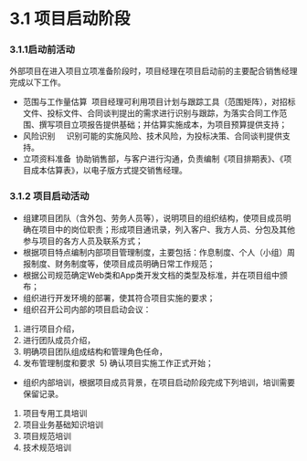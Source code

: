 # 3.1 项目启动阶段

### 3.1.1启动前活动 
外部项目在进入项目立项准备阶段时，项目经理在项目启动前的主要配合销售经理完成以下工作。 
- 范围与工作量估算 
项目经理可利用项目计划与跟踪工具（范围矩阵），对招标文件、投标文件、合同谈判提出的需求进行识别与跟踪，为落实合同工作范围、撰写项目立项报告提供基础；并估算实施成本，为项目预算提供支持； 
- 风险识别 
   识别可能的实施风险、技术风险，为投标决策、合同谈判提供支持。 
- 立项资料准备 
协助销售部，与客户进行沟通，负责编制《项目排期表》、《项目成本估算表》，以电子版方式提交销售经理。 

### 3.1.2 项目启动活动 
- 组建项目团队（含外包、劳务人员等），说明项目的组织结构，使项目成员明确在项目中的岗位职责；形成项目通讯录，列入客户、我方人员、分包及其他参与项目的各方人员及联系方式； 
- 根据项目特点编制内部项目管理制度，主要包括：作息制度、个人（小组）周报制度、财务制度等，使项目成员明确日常工作规范； 
- 根据公司规范确定Web类和App类开发文档的类型及标准，并在项目组中颁布； 
- 组织进行开发环境的部署，使其符合项目实施的要求； 
- 组织召开公司内部的项目启动会议： 
1. 进行项目介绍， 
2. 进行团队成员介绍， 
3. 明确项目团队组成结构和管理角色任命， 
4. 发布管理制度和要求 
5) 确认项目实施工作正式开始； 
- 组织内部培训，根据项目成员背景，在项目启动阶段完成下列培训，培训需要保留记录。 
1. 项目专用工具培训 
2. 项目业务基础知识培训 
3. 项目规范培训 
4. 技术规范培训
